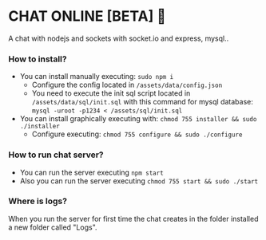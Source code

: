 # CHAT ONLINE [BETA] 💬
A chat with nodejs and sockets with socket.io and express, mysql..

### How to install?
* You can install manually executing: `sudo npm i` 
    * Configure the config located in `/assets/data/config.json` 
    * You need to execute the init sql script located in `/assets/data/sql/init.sql` with this command for mysql database: `mysql -uroot -p1234 < /assets/sql/init.sql`
* You can install graphically executing with: `chmod 755 installer && sudo ./installer`
    * Configure executing: `chmod 755 configure && sudo ./configure`

### How to run chat server?
* You can run the server executing `npm start`
* Also you can run the server executing `chmod 755 start && sudo ./start`

### Where is logs?
When you run the server for first time the chat creates in the folder installed a new folder called "Logs".
